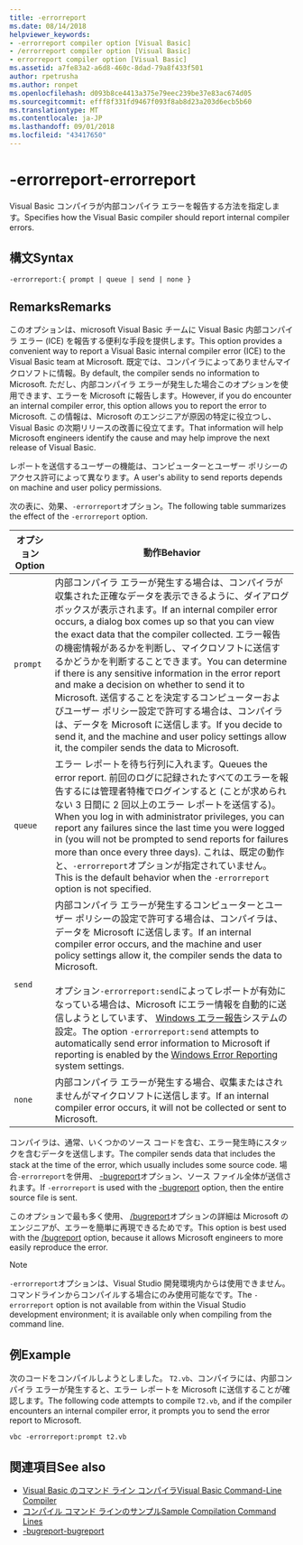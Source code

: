 ```yaml
---
title: -errorreport
ms.date: 08/14/2018
helpviewer_keywords:
- -errorreport compiler option [Visual Basic]
- /errorreport compiler option [Visual Basic]
- errorreport compiler option [Visual Basic]
ms.assetid: a7fe83a2-a6d8-460c-8dad-79a8f433f501
author: rpetrusha
ms.author: ronpet
ms.openlocfilehash: d093b8ce4413a375e79eec239be37e83ac674d05
ms.sourcegitcommit: efff8f331fd9467f093f8ab8d23a203d6ecb5b60
ms.translationtype: MT
ms.contentlocale: ja-JP
ms.lasthandoff: 09/01/2018
ms.locfileid: "43417650"
---
```

# <a name="-errorreport"></a><span data-ttu-id="2621d-102">-errorreport</span><span class="sxs-lookup"><span data-stu-id="2621d-102">-errorreport</span></span>

<span data-ttu-id="2621d-103">Visual Basic コンパイラが内部コンパイラ エラーを報告する方法を指定します。</span><span class="sxs-lookup"><span data-stu-id="2621d-103">Specifies how the Visual Basic compiler should report internal compiler errors.</span></span>

## <a name="syntax"></a><span data-ttu-id="2621d-104">構文</span><span class="sxs-lookup"><span data-stu-id="2621d-104">Syntax</span></span>

```
-errorreport:{ prompt | queue | send | none }
```

## <a name="remarks"></a><span data-ttu-id="2621d-105">Remarks</span><span class="sxs-lookup"><span data-stu-id="2621d-105">Remarks</span></span>

<span data-ttu-id="2621d-106">このオプションは、microsoft Visual Basic チームに Visual Basic 内部コンパイラ エラー (ICE) を報告する便利な手段を提供します。</span><span class="sxs-lookup"><span data-stu-id="2621d-106">This option provides a convenient way to report a Visual Basic internal compiler error (ICE) to the Visual Basic team at Microsoft.</span></span> <span data-ttu-id="2621d-107">既定では、コンパイラによってありませんマイクロソフトに情報。</span><span class="sxs-lookup"><span data-stu-id="2621d-107">By default, the compiler sends no information to Microsoft.</span></span> <span data-ttu-id="2621d-108">ただし、内部コンパイラ エラーが発生した場合このオプションを使用できます、エラーを Microsoft に報告します。</span><span class="sxs-lookup"><span data-stu-id="2621d-108">However, if you do encounter an internal compiler error, this option allows you to report the error to Microsoft.</span></span> <span data-ttu-id="2621d-109">この情報は、Microsoft のエンジニアが原因の特定に役立つし、Visual Basic の次期リリースの改善に役立てます。</span><span class="sxs-lookup"><span data-stu-id="2621d-109">That information will help Microsoft engineers identify the cause and may help improve the next release of Visual Basic.</span></span>

<span data-ttu-id="2621d-110">レポートを送信するユーザーの機能は、コンピューターとユーザー ポリシーのアクセス許可によって異なります。</span><span class="sxs-lookup"><span data-stu-id="2621d-110">A user's ability to send reports depends on machine and user policy permissions.</span></span>

<span data-ttu-id="2621d-111">次の表に、効果、`-errorreport`オプション。</span><span class="sxs-lookup"><span data-stu-id="2621d-111">The following table summarizes the effect of the `-errorreport` option.</span></span>

|<span data-ttu-id="2621d-112">オプション</span><span class="sxs-lookup"><span data-stu-id="2621d-112">Option</span></span>|<span data-ttu-id="2621d-113">動作</span><span class="sxs-lookup"><span data-stu-id="2621d-113">Behavior</span></span>|
|---|---|
|`prompt`|<span data-ttu-id="2621d-114">内部コンパイラ エラーが発生する場合は、コンパイラが収集された正確なデータを表示できるように、ダイアログ ボックスが表示されます。</span><span class="sxs-lookup"><span data-stu-id="2621d-114">If an internal compiler error occurs, a dialog box comes up so that you can view the exact data that the compiler collected.</span></span> <span data-ttu-id="2621d-115">エラー報告の機密情報があるかを判断し、マイクロソフトに送信するかどうかを判断することできます。</span><span class="sxs-lookup"><span data-stu-id="2621d-115">You can determine if there is any sensitive information in the error report and make a decision on whether to send it to Microsoft.</span></span> <span data-ttu-id="2621d-116">送信することを決定するコンピューターおよびユーザー ポリシー設定で許可する場合は、コンパイラは、データを Microsoft に送信します。</span><span class="sxs-lookup"><span data-stu-id="2621d-116">If you decide to send it, and the machine and user policy settings allow it, the compiler sends the data to Microsoft.</span></span>|
|`queue`|<span data-ttu-id="2621d-117">エラー レポートを待ち行列に入れます。</span><span class="sxs-lookup"><span data-stu-id="2621d-117">Queues the error report.</span></span> <span data-ttu-id="2621d-118">前回のログに記録されたすべてのエラーを報告するには管理者特権でログインすると (ことが求められない 3 日間に 2 回以上のエラー レポートを送信する)。</span><span class="sxs-lookup"><span data-stu-id="2621d-118">When you log in with administrator privileges, you can report any failures since the last time you were logged in (you will not be prompted to send reports for failures more than once every three days).</span></span> <span data-ttu-id="2621d-119">これは、既定の動作と、`-errorreport`オプションが指定されていません。</span><span class="sxs-lookup"><span data-stu-id="2621d-119">This is the default behavior when the `-errorreport` option is not specified.</span></span>|
|`send`|<span data-ttu-id="2621d-120">内部コンパイラ エラーが発生するコンピューターとユーザー ポリシーの設定で許可する場合は、コンパイラは、データを Microsoft に送信します。</span><span class="sxs-lookup"><span data-stu-id="2621d-120">If an internal compiler error occurs, and the machine and user policy settings allow it, the compiler sends the data to Microsoft.</span></span><br /><br /> <span data-ttu-id="2621d-121">オプション`-errorreport:send`によってレポートが有効になっている場合は、Microsoft にエラー情報を自動的に送信しようとしています、 [Windows エラー報告](/windows/desktop/wer/windows-error-reporting)システムの設定。</span><span class="sxs-lookup"><span data-stu-id="2621d-121">The option `-errorreport:send` attempts to automatically send error information to Microsoft if reporting is enabled by the [Windows Error Reporting](/windows/desktop/wer/windows-error-reporting) system settings.</span></span> |
|`none`|<span data-ttu-id="2621d-122">内部コンパイラ エラーが発生する場合、収集またはされませんがマイクロソフトに送信します。</span><span class="sxs-lookup"><span data-stu-id="2621d-122">If an internal compiler error occurs, it will not be collected or sent to Microsoft.</span></span>|

<span data-ttu-id="2621d-123">コンパイラは、通常、いくつかのソース コードを含む、エラー発生時にスタックを含むデータを送信します。</span><span class="sxs-lookup"><span data-stu-id="2621d-123">The compiler sends data that includes the stack at the time of the error, which usually includes some source code.</span></span> <span data-ttu-id="2621d-124">場合`-errorreport`を併用、 [-bugreport](../../../visual-basic/reference/command-line-compiler/bugreport.md)オプション、ソース ファイル全体が送信されます。</span><span class="sxs-lookup"><span data-stu-id="2621d-124">If `-errorreport` is used with the [-bugreport](../../../visual-basic/reference/command-line-compiler/bugreport.md) option, then the entire source file is sent.</span></span>

<span data-ttu-id="2621d-125">このオプションで最も多く使用、 [/bugreport](../../../visual-basic/reference/command-line-compiler/bugreport.md)オプションの詳細は Microsoft のエンジニアが、エラーを簡単に再現できるためです。</span><span class="sxs-lookup"><span data-stu-id="2621d-125">This option is best used with the [/bugreport](../../../visual-basic/reference/command-line-compiler/bugreport.md) option, because it allows Microsoft engineers to more easily reproduce the error.</span></span>

> [!NOTE]
> <span data-ttu-id="2621d-126">`-errorreport`オプションは、Visual Studio 開発環境内からは使用できません。 コマンドラインからコンパイルする場合にのみ使用可能なです。</span><span class="sxs-lookup"><span data-stu-id="2621d-126">The `-errorreport` option is not available from within the Visual Studio development environment; it is available only when compiling from the command line.</span></span>

## <a name="example"></a><span data-ttu-id="2621d-127">例</span><span class="sxs-lookup"><span data-stu-id="2621d-127">Example</span></span>

<span data-ttu-id="2621d-128">次のコードをコンパイルしようとしました。 `T2.vb`、コンパイラには、内部コンパイラ エラーが発生すると、エラー レポートを Microsoft に送信することが確認します。</span><span class="sxs-lookup"><span data-stu-id="2621d-128">The following code attempts to compile `T2.vb`, and if the compiler encounters an internal compiler error, it prompts you to send the error report to Microsoft.</span></span>

```
vbc -errorreport:prompt t2.vb
```

## <a name="see-also"></a><span data-ttu-id="2621d-129">関連項目</span><span class="sxs-lookup"><span data-stu-id="2621d-129">See also</span></span>

- [<span data-ttu-id="2621d-130">Visual Basic のコマンド ライン コンパイラ</span><span class="sxs-lookup"><span data-stu-id="2621d-130">Visual Basic Command-Line Compiler</span></span>](../../../visual-basic/reference/command-line-compiler/index.md)
- [<span data-ttu-id="2621d-131">コンパイル コマンド ラインのサンプル</span><span class="sxs-lookup"><span data-stu-id="2621d-131">Sample Compilation Command Lines</span></span>](../../../visual-basic/reference/command-line-compiler/sample-compilation-command-lines.md)
- [<span data-ttu-id="2621d-132">-bugreport</span><span class="sxs-lookup"><span data-stu-id="2621d-132">-bugreport</span></span>](../../../visual-basic/reference/command-line-compiler/bugreport.md)
